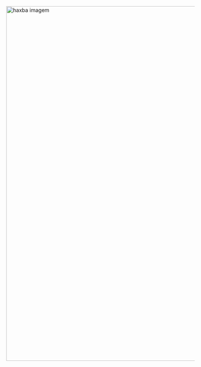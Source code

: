 <img width="948" alt="haxba imagem" src="https://github.com/user-attachments/assets/7a8061fc-24ce-42cf-a0a7-0b38f3a6039a" />

